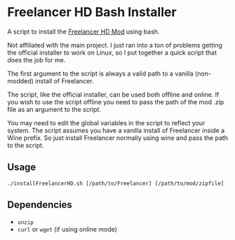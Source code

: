 # Freelancer HD Bash Installer

A script to install the [Freelancer HD Mod](https://www.moddb.com/mods/freelancer-hd-edition) using bash.

Not affiliated with the main project. I just ran into a ton of problems getting the official installer to work on Linux, so I put together a quick script that does the job for me.

The first argument to the script is always a valid path to a vanilla (non-modded) install of Freelancer.

The script, like the official installer, can be used both offline and online. If you wish to use the script offline you need to pass the path of the mod .zip file as an argument to the script.

You may need to edit the global variables in the script to reflect your system. The script assumes you have a vanilla install of Freelancer inside a Wine prefix. So just install Freelancer normally using wine and pass the path to the script.

## Usage

```
./installFreelancerHD.sh [/path/to/Freelancer] [/path/to/mod/zipfile]
```

## Dependencies

* `unzip`
* `curl` or `wget` (if using online mode)